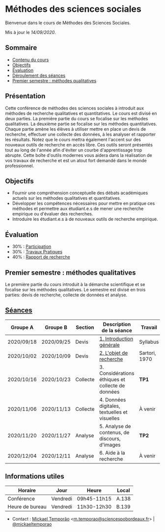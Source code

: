 # Méthodes des sciences sociales
Bienvenue dans le cours de Méthodes des Sciences Sociales.

Mis à jour le *14/09/2020*.

## Sommaire
  * [Contenu du cours](#contenu-du-cours)
  * [Objectifs](#objectifs)
  * [Évaluation](#Évaluation)
  * [Déroulement des séances](#déroulement-des-séances)
  * [Premier semestre : méthodes qualitatives](#premier-semestre---méthodes-qualitatives)

## Présentation
Cette conférence de méthodes des sciences sociales à introduit aux méthodes de recherche qualitatives et quantitatives. Le cours est divisé en deux parties. La première partie du cours se focalise sur les méthodes qualitatives. La deuxième partie se focalise sur les méthodes quantitatives. Chaque partie amène les élèves à utiliser mettre en place un devis de recherche, effectuer une collecte des données, à les analyser et rapporter les résultats. Notez que le cours mettra également l'accent sur des nouveaux outils de recherche en accès libre. Ces outils seront présentés tout au long de l'année afin d'éviter un courbe d'apprentissage trop abrupte. Cette boîte d'outils modernes vous aidera dans la réalisation de vos travaux de recherche et est un atout fort demandé dans le monde professionnel.

## Objectifs
- Fournir une compréhension conceptuelle des débats académiques actuels sur les méthodes qualitatives et quantitatives.
- Développer les compétences nécessaires pour mettre en pratique ces méthodes et permettre aux étudiant.e.s de mener une recherche empirique ou d'évaluer des recherches.
- Introduire les étudiant.e.s à de nouveaux outils de recherche empirique.

## Évaluation
- 30% : [Participation](part.md)
- 30% : [Travaux Pratiques](tp.md)
- 40% : [Rapport de recherche](rapport.md)

## Premier semestre : méthodes qualitatives
Le première partie du cours introduit à la démarche scientifique et se focalise sur les méthodes qualitatives. Le semestre est divisé en trois parties: devis de recherche, collecte de données et analyse.

## [Séances](seances.md)

| Groupe A   | Groupe B   | Section  | Description de la séance                                  | Travail       |
| -          | -          | -        | -                                                         | -             |
| 2020/09/18 | 2020/09/25 | Devis    | [1. Introduction générale](sess/1_devis_intro.md)         | Syllabus      |
| 2020/10/02 | 2020/10/09 | Devis    | [2. L'objet de recherche](sess/2_devis_objet.md)          | Sartori, 1970 |
| 2020/10/16 | 2020/10/23 | Collecte | 3. Considérations éthiques et collecte de données         | **TP1**       |
| 2020/11/06 | 2020/11/13 | Collecte | 4. Données digitales, textuelles et visuelles             | À venir       |
| 2020/11/20 | 2020/11/27 | Analyse  | 5. Analyse de contenus, de discours, d'images             | **TP2**       |
| 2020/12/04 | 2020/12/11 | Analyse  | 6. Aide à la recherche                                    | À venir       |

## Informations utiles

| Horaire         | Jour          | Heure       | Local |
| -------------   | ------------- | -           | -     |
| Conférence      | Vendredi      | 09h45-11h15 | A.138 |
| Heure de bureau | Vendredi      | 11h30-12h30 | B.139 |

- Contact : [Mickael Temporão](https://mickaeltemporao.com) <[m.temporao@sciencespobordeaux.fr](mailto:m.temporao@sciencespobordeaux.fr)> | [@mickaeltemporao](https://twitter.com/mickaeltemporao)

